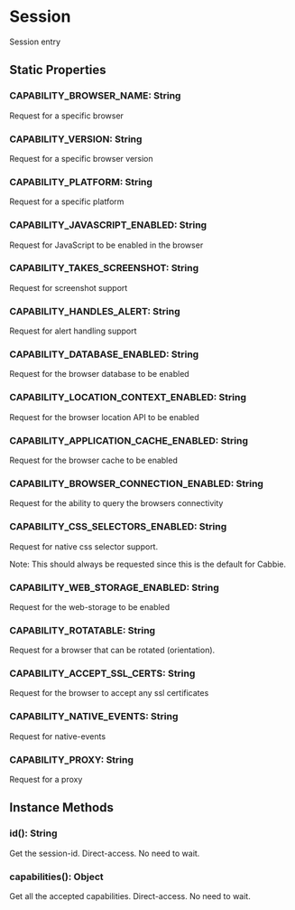 # Session

Session entry

## Static Properties

### CAPABILITY_BROWSER_NAME: String

Request for a specific browser

### CAPABILITY_VERSION: String

Request for a specific browser version

### CAPABILITY_PLATFORM: String

Request for a specific platform

### CAPABILITY_JAVASCRIPT_ENABLED: String

Request for JavaScript to be enabled in the browser

### CAPABILITY_TAKES_SCREENSHOT: String

Request for screenshot support

### CAPABILITY_HANDLES_ALERT: String

Request for alert handling support

### CAPABILITY_DATABASE_ENABLED: String

Request for the browser database to be enabled

### CAPABILITY_LOCATION_CONTEXT_ENABLED: String

Request for the browser location API to be enabled

### CAPABILITY_APPLICATION_CACHE_ENABLED: String

Request for the browser cache to be enabled

### CAPABILITY_BROWSER_CONNECTION_ENABLED: String

Request for the ability to query the browsers connectivity

### CAPABILITY_CSS_SELECTORS_ENABLED: String

Request for native css selector support.

Note: This should always be requested since this is the default for Cabbie.

### CAPABILITY_WEB_STORAGE_ENABLED: String

Request for the web-storage to be enabled

### CAPABILITY_ROTATABLE: String

Request for a browser that can be rotated (orientation).

### CAPABILITY_ACCEPT_SSL_CERTS: String

Request for the browser to accept any ssl certificates

### CAPABILITY_NATIVE_EVENTS: String

Request for native-events

### CAPABILITY_PROXY: String

Request for a proxy

## Instance Methods

### id(): String

Get the session-id.
Direct-access. No need to wait.

### capabilities(): Object

Get all the accepted capabilities.
Direct-access. No need to wait.
